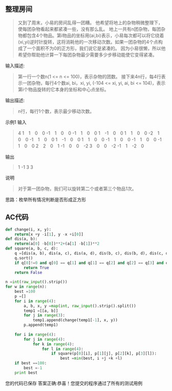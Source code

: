 ## 整理房间

> 又到了周末，小易的房间乱得一团糟。
> 他希望将地上的杂物稍微整理下，使每团杂物看起来都紧凑一些，没有那么乱。
> 地上一共有n团杂物，每团杂物都包含4个物品。第i物品的坐标用(ai,bi)表示，小易每次都可以将它绕着(xi,yi)逆时针旋转，这将消耗他的一次移动次数。如果一团杂物的4个点构成了一个面积不为0的正方形，我们说它是紧凑的。
> 因为小易很懒，所以他希望你帮助他计算一下每团杂物最少需要多少步移动能使它变得紧凑。

输入描述:

> 第一行一个数n(1 <= n <= 100)，表示杂物的团数。
> 接下来4n行，每4行表示一团杂物，每行4个数ai, bi，xi, yi, (-104 <= xi, yi, ai, bi <= 104)，表示第i个物品旋转的它本身的坐标和中心点坐标。

输出描述:

> n行，每行1个数，表示最少移动次数。

示例1
输入

> 4
>1　1　0　0
-1　1　0　0
-1　1　0　0
1　-1　0　0
1　1　0　0
-2　1　0　0
-1　1　0　0
1　-1　0　0
1　1　0　0
-1　1　0　0
-1　1　0　0
-1　1　0　0
2　2　0　1
-1　0　0　-2
3　0　0　-2
-1　1　-2　0

输出

> 1
> -1
> 3
> 3

说明

> 对于第一团杂物，我们可以旋转第二个或者第三个物品1次。

思路：枚举所有情况判断是否形成正方形

## AC代码
```python
def change(i, x, y):
    return[x +y -i[1], y -x +i[0]]
def dis(a, b):
    return(a[0] -b[0])**2+(a[1] -b[1])**2
def square(a, b, c, d):
    q =[dis(a, b), dis(a, c), dis(a, d), dis(b, c), dis(b, d), dis(c, d)]
    q.sort()
    if q[0]!=0 and q[0] == q[1] and q[1] == q[2] and q[2] == q[3] and q[4] ==q[5] and q[4] == 2*q[3]:
        return True
    return False
  
n =int(raw_input().strip())
for w in range(n):
    best =100
    p =[]
    for i in range(4):
        a, b, x, y =map(int, raw_input().strip().split())
        temp1 =[[a, b]]
        for j in range(3):
            temp1.append(change(temp1[-1], x, y))
        p.append(temp1)
      
    for i in range(4):
        for j in range(4):
            for k in range(4):
                for l in range(4):
                    if square(p[0][i], p[1][j], p[2][k], p[3][l]):
                        best =min(best, i +j +k +l)
    if best ==100:
        best =-1
    print best
```



您的代码已保存
答案正确:恭喜！您提交的程序通过了所有的测试用例
